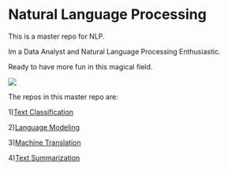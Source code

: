 # Natural Language Processing

This is a master repo for NLP.

Im a Data Analyst and Natural Language Processing Enthusiastic.

Ready to have more fun in this magical field.

<img src="https://thumbor.forbes.com/thumbor/960x0/https%3A%2F%2Fblogs-images.forbes.com%2Fbernardmarr%2Ffiles%2F2019%2F06%2F5-Amazing-Examples-Of-Natural-Language-Processing-NLP-In-Practice-1200x639.jpg" >

The repos in this master repo are:

1)[Text Classification](https://github.com/sugithsusubros/Natural-Language-Processing/tree/master/Text%20Classification)

2)[Language Modeling](https://github.com/sugithsusubros/Natural-Language-Processing/tree/master/Language%20Modeling/Language%20modelling%20with%20RNN%2C%20LSTM%20and%20GRU)

3)[Machine Translation](https://github.com/sugithsusubros/Natural-Language-Processing/tree/master/Machine%20Translation)

4)[Text Summarization](https://github.com/sugithsusubros/Natural-Language-Processing/tree/master/Text%20Summarization)
